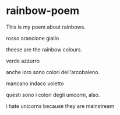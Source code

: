 # rainbow-poem
This is my poem about rainbows.

rosso
arancione 
giallo 


theese are the rainbow colours.


verde
azzurro 

anche loro sono colori dell'arcobaleno.


mancano 
indaco 
voletto

questi sono i colori degli unicorni, also.

i hate unicorns
because they are mainstream
